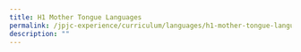 ```yaml
---
title: H1 Mother Tongue Languages
permalink: /jpjc-experience/curriculum/languages/h1-mother-tongue-languages/
description: ""
---
```


